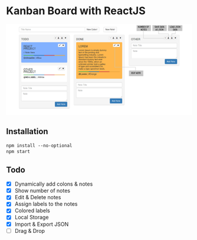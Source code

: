 # Kanban Board with ReactJS

![DEMO](pngs/main.png)


## Installation
```
npm install --no-optional
npm start
```
## Todo

- [x] Dynamically add colons & notes
- [x] Show number of notes
- [x] Edit & Delete notes
- [x] Assign labels to the notes
- [x] Colored labels
- [x] Local Storage
- [x] Import & Export JSON
- [ ] Drag & Drop
